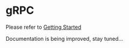 # gRPC

Please refer to [Getting Started](./getting-started.md)

Documentation is being improved, stay tuned...